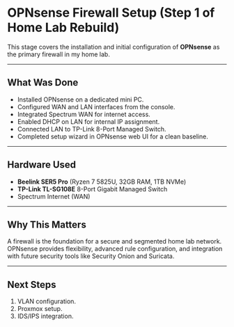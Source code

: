 # OPNsense Firewall Setup (Step 1 of Home Lab Rebuild)

This stage covers the installation and initial configuration of **OPNsense** as the primary firewall in my home lab.

---

## What Was Done
- Installed OPNsense on a dedicated mini PC.
- Configured WAN and LAN interfaces from the console.
- Integrated Spectrum WAN for internet access.
- Enabled DHCP on LAN for internal IP assignment.
- Connected LAN to TP-Link 8-Port Managed Switch.
- Completed setup wizard in OPNsense web UI for a clean baseline.

---

## Hardware Used
- **Beelink SER5 Pro** (Ryzen 7 5825U, 32GB RAM, 1TB NVMe)
- **TP-Link TL-SG108E** 8-Port Gigabit Managed Switch
- Spectrum Internet (WAN)

---

## Why This Matters
A firewall is the foundation for a secure and segmented home lab network. OPNsense provides flexibility, advanced rule configuration, and integration with future security tools like Security Onion and Suricata.

---

## Next Steps
1. VLAN configuration.
2. Proxmox setup.
3. IDS/IPS integration.
